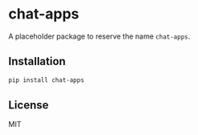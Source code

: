 # chat-apps

A placeholder package to reserve the name `chat-apps`.

## Installation

```bash
pip install chat-apps
```

## License

MIT
